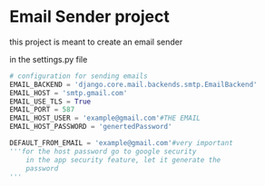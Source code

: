 # Email Sender project
this project is meant to create an email sender

in the settings.py file
```python
# configuration for sending emails
EMAIL_BACKEND = 'django.core.mail.backends.smtp.EmailBackend'
EMAIL_HOST = 'smtp.gmail.com'
EMAIL_USE_TLS = True
EMAIL_PORT = 587
EMAIL_HOST_USER = 'example@gmail.com'#THE EMAIL
EMAIL_HOST_PASSWORD = 'genertedPassword' 

DEFAULT_FROM_EMAIL = 'example@gmail.com'#very important
'''for the host password go to google security
    in the app security feature, let it generate the 
    password
'''
```